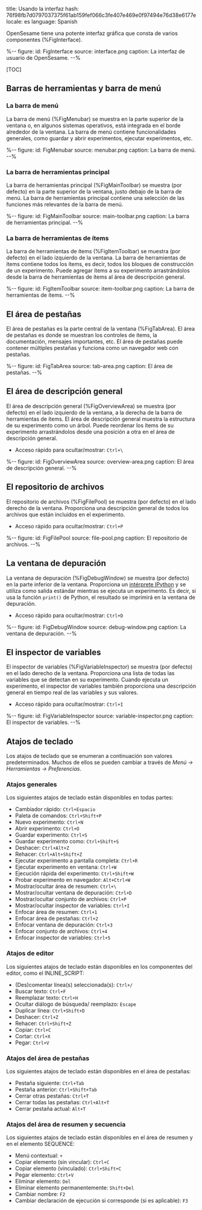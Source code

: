 title: Usando la interfaz
hash: 76f98fb7d0797037375f61ab159fef066c3fe407e469e0f97494e76d38e6177e
locale: es
language: Spanish

OpenSesame tiene una potente interfaz gráfica que consta de varios componentes (%FigInterface).

%--
figure:
 id: FigInterface
 source: interface.png
 caption: La interfaz de usuario de OpenSesame.
--%


[TOC]

## Barras de herramientas y barra de menú

### La barra de menú

La barra de menú (%FigMenubar) se muestra en la parte superior de la ventana o, en algunos sistemas operativos, está integrada en el borde alrededor de la ventana. La barra de menú contiene funcionalidades generales, como guardar y abrir experimentos, ejecutar experimentos, etc.

%--
figure:
 id: FigMenubar
 source: menubar.png
 caption: La barra de menú.
--%

### La barra de herramientas principal

La barra de herramientas principal (%FigMainToolbar) se muestra (por defecto) en la parte superior de la ventana, justo debajo de la barra de menú. La barra de herramientas principal contiene una selección de las funciones más relevantes de la barra de menú.

%--
figure:
 id: FigMainToolbar
 source: main-toolbar.png
 caption: La barra de herramientas principal.
--%

### La barra de herramientas de ítems

La barra de herramientas de ítems (%FigItemToolbar) se muestra (por defecto) en el lado izquierdo de la ventana. La barra de herramientas de ítems contiene todos los ítems, es decir, todos los bloques de construcción de un experimento. Puede agregar ítems a su experimento arrastrándolos desde la barra de herramientas de ítems al área de descripción general.

%--
figure:
 id: FigItemToolbar
 source: item-toolbar.png
 caption: La barra de herramientas de ítems.
--%

## El área de pestañas

El área de pestañas es la parte central de la ventana (%FigTabArea). El área de pestañas es donde se muestran los controles de ítems, la documentación, mensajes importantes, etc. El área de pestañas puede contener múltiples pestañas y funciona como un navegador web con pestañas.

%--
figure:
 id: FigTabArea
 source: tab-area.png
 caption: El área de pestañas.
--%

## El área de descripción general

El área de descripción general (%FigOverviewArea) se muestra (por defecto) en el lado izquierdo de la ventana, a la derecha de la barra de herramientas de ítems. El área de descripción general muestra la estructura de su experimento como un árbol. Puede reordenar los ítems de su experimento arrastrándolos desde una posición a otra en el área de descripción general.

- Acceso rápido para ocultar/mostrar: `Ctrl+\`

%--
figure:
 id: FigOverviewArea
 source: overview-area.png
 caption: El área de descripción general.
--%

## El repositorio de archivos

El repositorio de archivos (%FigFilePool) se muestra (por defecto) en el lado derecho de la ventana. Proporciona una descripción general de todos los archivos que están incluidos en el experimento.

- Acceso rápido para ocultar/mostrar: `Ctrl+P`

%--
figure:
 id: FigFilePool
 source: file-pool.png
 caption: El repositorio de archivos.
--%

## La ventana de depuración

La ventana de depuración (%FigDebugWindow) se muestra (por defecto) en la parte inferior de la ventana. Proporciona un [intérprete IPython](https://ipython.org/) y se utiliza como salida estándar mientras se ejecuta un experimento. Es decir, si usa la función `print()` de Python, el resultado se imprimirá en la ventana de depuración.

- Acceso rápido para ocultar/mostrar: `Ctrl+D`

%--
figure:
 id: FigDebugWindow
 source: debug-window.png
 caption: La ventana de depuración.
--%

## El inspector de variables

El inspector de variables (%FigVariableInspector) se muestra (por defecto) en el lado derecho de la ventana. Proporciona una lista de todas las variables que se detectan en su experimento. Cuando ejecuta un experimento, el inspector de variables también proporciona una descripción general en tiempo real de las variables y sus valores.

- Acceso rápido para ocultar/mostrar: `Ctrl+I`

%--
figure:
 id: FigVariableInspector
 source: variable-inspector.png
 caption: El inspector de variables.
--%

## Atajos de teclado

Los atajos de teclado que se enumeran a continuación son valores predeterminados. Muchos de ellos se pueden cambiar a través de *Menú → Herramientas → Preferencias*.

### Atajos generales

Los siguientes atajos de teclado están disponibles en todas partes:

- Cambiador rápido: `Ctrl+Espacio`
- Paleta de comandos: `Ctrl+Shift+P`
- Nuevo experimento: `Ctrl+N`
- Abrir experimento: `Ctrl+O`
- Guardar experimento: `Ctrl+S`
- Guardar experimento como: `Ctrl+Shift+S`
- Deshacer: `Ctrl+Alt+Z`
- Rehacer: `Ctrl+Alt+Shift+Z`
- Ejecutar experimento a pantalla completa: `Ctrl+R`
- Ejecutar experimento en ventana: `Ctrl+W`
- Ejecución rápida del experimento: `Ctrl+Shift+W`
- Probar experimento en navegador: `Alt+Ctrl+W`
- Mostrar/ocultar área de resumen: `Ctrl+\`
- Mostrar/ocultar ventana de depuración: `Ctrl+D`
- Mostrar/ocultar conjunto de archivos: `Ctrl+P`
- Mostrar/ocultar inspector de variables: `Ctrl+I`
- Enfocar área de resumen: `Ctrl+1`
- Enfocar área de pestañas: `Ctrl+2`
- Enfocar ventana de depuración: `Ctrl+3`
- Enfocar conjunto de archivos: `Ctrl+4`
- Enfocar inspector de variables: `Ctrl+5`

### Atajos de editor

Los siguientes atajos de teclado están disponibles en los componentes del editor, como el INLINE_SCRIPT:

- (Des)comentar línea(s) seleccionada(s): `Ctrl+/`
- Buscar texto: `Ctrl+F`
- Reemplazar texto: `Ctrl+H`
- Ocultar diálogo de búsqueda/ reemplazo: `Escape`
- Duplicar línea: `Ctrl+Shift+D`
- Deshacer: `Ctrl+Z`
- Rehacer: `Ctrl+Shift+Z`
- Copiar: `Ctrl+C`
- Cortar: `Ctrl+X`
- Pegar: `Ctrl+V`

### Atajos del área de pestañas

Los siguientes atajos de teclado están disponibles en el área de pestañas:

- Pestaña siguiente: `Ctrl+Tab`
- Pestaña anterior: `Ctrl+Shift+Tab`
- Cerrar otras pestañas: `Ctrl+T`
- Cerrar todas las pestañas: `Ctrl+Alt+T`
- Cerrar pestaña actual: `Alt+T`

### Atajos del área de resumen y secuencia

Los siguientes atajos de teclado están disponibles en el área de resumen y en el elemento SEQUENCE:

- Menú contextual: `+`
- Copiar elemento (sin vincular): `Ctrl+C`
- Copiar elemento (vinculado): `Ctrl+Shift+C`
- Pegar elemento: `Ctrl+V`
- Eliminar elemento: `Del`
- Eliminar elemento permanentemente: `Shift+Del`
- Cambiar nombre: `F2`
- Cambiar declaración de ejecución si corresponde (si es aplicable): `F3`